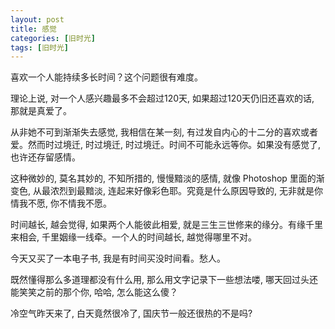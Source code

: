 ```yaml
---
layout: post
title: 感觉
categories: [旧时光]
tags: [旧时光]
---
```


喜欢一个人能持续多长时间？这个问题很有难度。

理论上说, 对一个人感兴趣最多不会超过120天, 如果超过120天仍旧还喜欢的话, 那就是真爱了。

从非她不可到渐渐失去感觉, 我相信在某一刻, 有过发自内心的十二分的喜欢或者爱。然而时过境迁, 时过境迁, 时过境迁。时间不可能永远等你。如果没有感觉了, 也许还存留感情。

这种微妙的, 莫名其妙的, 不知所措的, 慢慢黯淡的感情, 就像 Photoshop 里面的渐变色, 从最浓烈到最黯淡, 连起来好像彩色耶。究竟是什么原因导致的, 无非就是你情我不愿, 你不情我不愿。

时间越长, 越会觉得, 如果两个人能彼此相爱, 就是三生三世修来的缘分。有缘千里来相会, 千里姻缘一线牵。一个人的时间越长, 越觉得哪里不对。

今天又买了一本电子书, 我是有时间买没时间看。愁人。

既然懂得那么多道理都没有什么用, 那么用文字记录下一些想法喽, 哪天回过头还能笑笑之前的那个你, 哈哈, 怎么能这么傻？

冷空气昨天来了, 白天竟然很冷了, 国庆节一般还很热的不是吗?